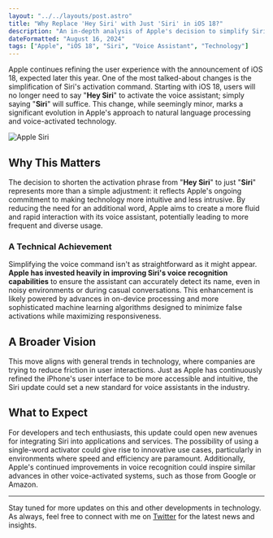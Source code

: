 ```yaml
---
layout: "../../layouts/post.astro"
title: "Why Replace 'Hey Siri' with Just 'Siri' in iOS 18?"
description: "An in-depth analysis of Apple's decision to simplify Siri's activation command in the upcoming iOS 18."
dateFormatted: "August 16, 2024"
tags: ["Apple", "iOS 18", "Siri", "Voice Assistant", "Technology"]
---
```


Apple continues refining the user experience with the announcement of iOS 18, expected later this year. One of the most talked-about changes is the simplification of Siri's activation command. Starting with iOS 18, users will no longer need to say "**Hey Siri**" to activate the voice assistant; simply saying "**Siri**" will suffice. This change, while seemingly minor, marks a significant evolution in Apple's approach to natural language processing and voice-activated technology.

![Apple Siri](https://marketing4all.es/wp-content/uploads/2024/06/La-nueva-Siri-de-Apple-con-Inteligencia-Artificial-860x574.jpg)

## Why This Matters

The decision to shorten the activation phrase from "**Hey Siri**" to just "**Siri**" represents more than a simple adjustment: it reflects Apple's ongoing commitment to making technology more intuitive and less intrusive. By reducing the need for an additional word, Apple aims to create a more fluid and rapid interaction with its voice assistant, potentially leading to more frequent and diverse usage.

### A Technical Achievement

Simplifying the voice command isn't as straightforward as it might appear. **Apple has invested heavily in improving Siri's voice recognition capabilities** to ensure the assistant can accurately detect its name, even in noisy environments or during casual conversations. This enhancement is likely powered by advances in on-device processing and more sophisticated machine learning algorithms designed to minimize false activations while maximizing responsiveness.

## A Broader Vision

This move aligns with general trends in technology, where companies are trying to reduce friction in user interactions. Just as Apple has continuously refined the iPhone's user interface to be more accessible and intuitive, the Siri update could set a new standard for voice assistants in the industry.

## What to Expect

For developers and tech enthusiasts, this update could open new avenues for integrating Siri into applications and services. The possibility of using a single-word activator could give rise to innovative use cases, particularly in environments where speed and efficiency are paramount. Additionally, Apple's continued improvements in voice recognition could inspire similar advances in other voice-activated systems, such as those from Google or Amazon.

---

Stay tuned for more updates on this and other developments in technology. As always, feel free to connect with me on [Twitter](https://x.com/Murapadev) for the latest news and insights.
